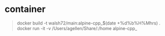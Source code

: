 # container
> docker build -t walsh72/main:alpine-cpp_$(date +%d%b%H%Mhrs) .
> docker run -it -v /Users/agellen/Share/:/home alpine-cpp_<date> 
